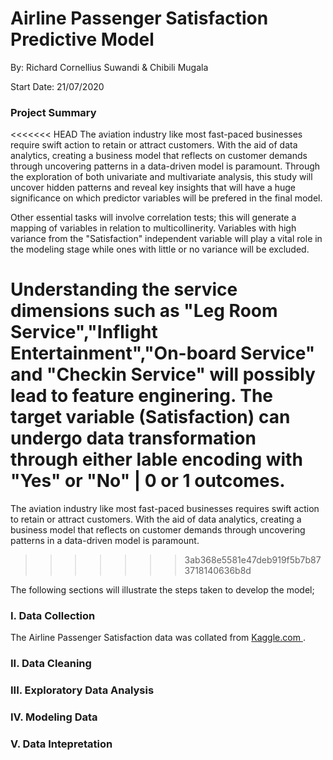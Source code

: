 # Airline Passenger Satisfaction Predictive Model

By: Richard Cornellius Suwandi & Chibili Mugala

Start Date: 21/07/2020

### Project Summary

<<<<<<< HEAD
The aviation industry like most fast-paced businesses require swift action to retain or attract customers. With the aid of data analytics, creating a business model that reflects on customer demands through uncovering patterns in a data-driven model is paramount. Through the exploration of both univariate and multivariate analysis, this study will uncover hidden patterns and reveal key insights that will have a huge significance on which predictor variables will be prefered in the final model. 

Other essential tasks will involve correlation tests; this will generate a mapping of variables in relation to multicollinerity. Variables with high variance from the "Satisfaction" independent variable will play a vital role in the modeling stage while ones with little or no variance will be excluded. 

Understanding the service dimensions such as "Leg Room Service","Inflight Entertainment","On-board Service" and "Checkin Service" will possibly lead to feature enginering. The target variable (Satisfaction) can undergo data transformation through either lable encoding with "Yes" or "No" | 0 or 1 outcomes. 
=======
The aviation industry like most fast-paced businesses requires swift action to retain or attract customers. With the aid of data analytics, creating a business model that reflects on customer demands through uncovering patterns in a data-driven model is paramount.
>>>>>>> 3ab368e5581e47deb919f5b7b873718140636b8d

The following sections will illustrate the steps taken to develop the model;


### I. Data Collection

The Airline Passenger Satisfaction data was collated from [Kaggle.com ](https://www.kaggle.com/teejmahal20/airline-passenger-satisfaction). 

### II. Data Cleaning



### III. Exploratory Data Analysis




### IV. Modeling Data



### V. Data Intepretation


